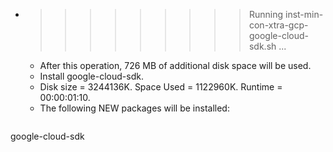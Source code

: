 * >>>>>>>>> Running inst-min-con-xtra-gcp-google-cloud-sdk.sh ...
  * After this operation, 726 MB of additional disk space will be used.
  * Install google-cloud-sdk.
  * Disk size = 3244136K. Space Used = 1122960K. Runtime = 00:00:01:10.
  * The following NEW packages will be installed:
  ```bash
google-cloud-sdk
  ```
